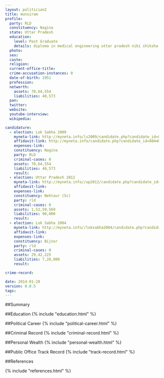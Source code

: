 ```yaml
---
layout: politician2
title: munsiram
profile: 
  party: RLD
  constituency: Nagina
  state: Uttar Pradesh
  education: 
    level: Post Graduate
    details: diploma in medical engineering uttar pradesh niki shiksha parishad lucknow 1979
  photo: 
  sex: 
  caste: 
  religion: 
  current-office-title: 
  crime-accusation-instances: 0
  date-of-birth: 1951
  profession: 
  networth: 
    assets: 70,64,554
    liabilities: 40,573
  pan: 
  twitter: 
  website: 
  youtube-interview: 
  wikipedia: 

candidature: 
  - election: Lok Sabha 2009
    myneta-link: http://myneta.info/ls2009/candidate.php?candidate_id=8044
    affidavit-link: http://myneta.info/candidate.php?candidate_id=8044&scan=original
    expenses-link: 
    constituency: Nagina 
    party: RLD
    criminal-cases: 0
    assets: 70,64,554
    liabilities: 40,573
    result:  
  - election: Uttar Pradesh 2012
    myneta-link: http://myneta.info//up2012/candidate.php?candidate_id=2294
    affidavit-link: 
    expenses-link: 
    constituency: Nehtaur (Sc) 
    party: rld
    criminal-cases: 0
    assets: 1,52,59,569
    liabilities: 90,000
    result:  
  - election: Lok Sabha 2004
    myneta-link: http://myneta.info//loksabha2004/candidate.php?candidate_id=4123
    affidavit-link: 
    expenses-link: 
    constituency: Bijnor 
    party: rld
    criminal-cases: 0
    assets: 29,42,225
    liabilities: 7,20,000
    result:  

crime-record: 

date: 2014-01-28
version: 0.0.5
tags: 
---
```

##Summary


##Education
{% include "education.html" %}


##Political Career
{% include "political-career.html" %}


##Criminal Record
{% include "criminal-record.html" %}


##Personal Wealth
{% include "personal-wealth.html" %}


##Public Office Track Record
{% include "track-record.html" %}


##References


{% include "references.html" %}